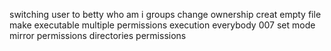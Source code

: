switching user to betty
who am i
groups
change ownership
creat empty file
make executable
multiple permissions
execution everybody
007
set mode
mirror permissions
directories permissions
